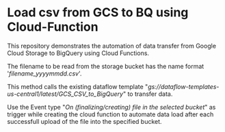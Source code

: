 # Load csv from GCS to BQ using Cloud-Function
This repository demonstrates the automation of data transfer from Google Cloud Storage to BigQuery using Cloud Functions.

The filename to be read from the storage bucket has the name format '_filename_yyyymmdd.csv_'.

This method calls the existing dataflow template "_gs://dataflow-templates-us-central1/latest/GCS_CSV_to_BigQuery_" to transfer data.

Use the Event type "*On (finalizing/creating) file in the selected bucket*" as trigger while creating the cloud function to automate data load after each successfull upload of the file into the specified bucket.
